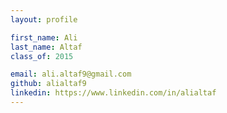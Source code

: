 ```yaml
---
layout: profile

first_name: Ali
last_name: Altaf
class_of: 2015

email: ali.altaf9@gmail.com
github: alialtaf9
linkedin: https://www.linkedin.com/in/alialtaf
---
```


